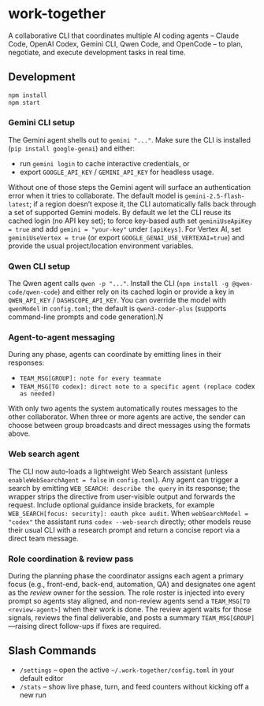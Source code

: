 # work-together

A collaborative CLI that coordinates multiple AI coding agents – Claude Code, OpenAI Codex, Gemini CLI, Qwen Code, and OpenCode – to plan, negotiate, and execute development tasks in real time.



## Development

```bash
npm install
npm start
```

### Gemini CLI setup

The Gemini agent shells out to `gemini "..."`. Make sure the CLI is installed (`pip install google-genai`) and either:

- run `gemini login` to cache interactive credentials, or
- export `GOOGLE_API_KEY` / `GEMINI_API_KEY` for headless usage.

Without one of those steps the Gemini agent will surface an authentication error when it tries to collaborate. The default model is `gemini-2.5-flash-latest`; if a region doesn’t expose it, the CLI automatically falls back through a set of supported Gemini models. By default we let the CLI reuse its cached login (no API key set); to force key-based auth set `geminiUseApiKey = true` and add `gemini = "your-key"` under `[apiKeys]`. For Vertex AI, set `geminiUseVertex = true` (or export `GOOGLE_GENAI_USE_VERTEXAI=true`) and provide the usual project/location environment variables.

### Qwen CLI setup

The Qwen agent calls `qwen -p "..."`. Install the CLI (`npm install -g @qwen-code/qwen-code`) and either rely on its cached login or provide a key in `QWEN_API_KEY` / `DASHSCOPE_API_KEY`. You can override the model with `qwenModel` in `config.toml`; the default is `qwen3-coder-plus` (supports command-line prompts and code generation).

### Agent-to-agent messaging

During any phase, agents can coordinate by emitting lines in their responses:

- `TEAM_MSG[GROUP]: note for every teammate`
- `TEAM_MSG[TO codex]: direct note to a specific agent (replace `codex` as needed)`

With only two agents the system automatically routes messages to the other collaborator. When three or more agents are active, the sender can choose between group broadcasts and direct messages using the formats above.

### Web search agent

The CLI now auto-loads a lightweight Web Search assistant (unless `enableWebSearchAgent = false` in `config.toml`). Any agent can trigger a search by emitting `WEB_SEARCH: describe the query` in its response; the wrapper strips the directive from user-visible output and forwards the request. Include optional guidance inside brackets, for example `WEB_SEARCH[focus: security]: oauth pkce audit`. When `webSearchModel = "codex"` the assistant runs `codex --web-search` directly; other models reuse their usual CLI with a research prompt and return a concise report via a direct team message.

### Role coordination & review pass

During the planning phase the coordinator assigns each agent a primary focus (e.g., front-end, back-end, automation, QA) and designates one agent as the _review_ owner for the session. The role roster is injected into every prompt so agents stay aligned, and non-review agents send a `TEAM_MSG[TO <review-agent>]` when their work is done. The review agent waits for those signals, reviews the final deliverable, and posts a summary `TEAM_MSG[GROUP]`—raising direct follow-ups if fixes are required.

## Slash Commands

- `/settings` – open the active `~/.work-together/config.toml` in your default editor
- `/stats` – show live phase, turn, and feed counters without kicking off a new run
